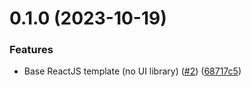 # 0.1.0 (2023-10-19)


### Features

* Base ReactJS template (no UI library) ([#2](https://github.com/bitroll-team/react-template/issues/2)) ([68717c5](https://github.com/bitroll-team/react-template/commit/68717c5315c18acc40f9c8762a11ce409b9ffc7b))



